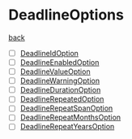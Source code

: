 # DeadlineOptions
[back](../SelectorOptions.md)

- [ ] [DeadlineIdOption](./DeadlineIdOption.cs)
- [ ] [DeadlineEnabledOption](./DeadlineEnabledOption.cs)
- [ ] [DeadlineValueOption](./DeadlineValueOption.cs)
- [ ] [DeadlineWarningOption](./DeadlineWarningOption.cs)
- [ ] [DeadlineDurationOption](./DeadlineDurationOption.cs)
- [ ] [DeadlineRepeatedOption](./DeadlineRepeatedOption.cs)
- [ ] [DeadlineRepeatSpanOption](./DeadlineRepeatSpanOption.cs)
- [ ] [DeadlineRepeatMonthsOption](./DeadlineRepeatMonthsOption.cs)
- [ ] [DeadlineRepeatYearsOption](./DeadlineRepeatYearsOption.cs)
